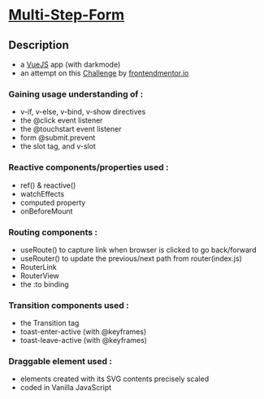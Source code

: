 # [Multi-Step-Form](https://fidly-multistepform.netlify.app/) 

## Description
 - a [VueJS](https://vuejs.org/guide/introduction.html) app (with darkmode)
 - an attempt on this [Challenge](https://www.frontendmentor.io/challenges/multistep-form-YVAnSdqQBJ) by [frontendmentor.io](https://www.frontendmentor.io/)
 
 ### Gaining usage understanding of :
 - v-if, v-else, v-bind, v-show directives
 - the @click event listener
 - the @touchstart event listener
 - form @submit.prevent
 - the slot tag, and v-slot
 
 ### Reactive components/properties used :
 - ref() & reactive()
 - watchEffects
 - computed property
 - onBeforeMount
 
### Routing components :
- useRoute() to capture link when browser is clicked to go back/forward
- useRouter() to update the previous/next path from router(index.js)
- RouterLink
- RouterView
- the :to binding 

### Transition components used :
- the Transition tag
- toast-enter-active (with @keyframes)
- toast-leave-active (with @keyframes)

### Draggable element used :
- elements created with its SVG contents precisely scaled
- coded in Vanilla JavaScript 